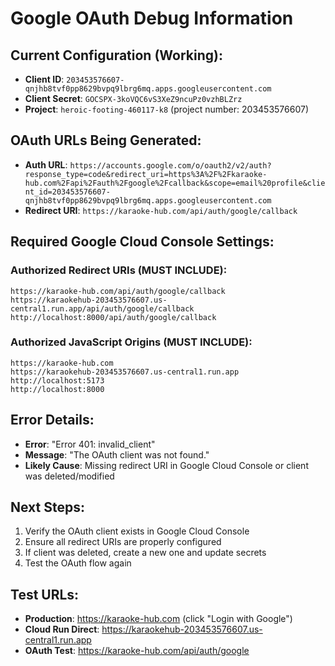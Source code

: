 # Google OAuth Debug Information

## Current Configuration (Working):

- **Client ID**: `203453576607-qnjhb8tvf0pp8629bvpq9lbrg6mq.apps.googleusercontent.com`
- **Client Secret**: `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`
- **Project**: `heroic-footing-460117-k8` (project number: 203453576607)

## OAuth URLs Being Generated:

- **Auth URL**: `https://accounts.google.com/o/oauth2/v2/auth?response_type=code&redirect_uri=https%3A%2F%2Fkaraoke-hub.com%2Fapi%2Fauth%2Fgoogle%2Fcallback&scope=email%20profile&client_id=203453576607-qnjhb8tvf0pp8629bvpq9lbrg6mq.apps.googleusercontent.com`
- **Redirect URI**: `https://karaoke-hub.com/api/auth/google/callback`

## Required Google Cloud Console Settings:

### Authorized Redirect URIs (MUST INCLUDE):

```
https://karaoke-hub.com/api/auth/google/callback
https://karaokehub-203453576607.us-central1.run.app/api/auth/google/callback
http://localhost:8000/api/auth/google/callback
```

### Authorized JavaScript Origins (MUST INCLUDE):

```
https://karaoke-hub.com
https://karaokehub-203453576607.us-central1.run.app
http://localhost:5173
http://localhost:8000
```

## Error Details:

- **Error**: "Error 401: invalid_client"
- **Message**: "The OAuth client was not found."
- **Likely Cause**: Missing redirect URI in Google Cloud Console or client was deleted/modified

## Next Steps:

1. Verify the OAuth client exists in Google Cloud Console
2. Ensure all redirect URIs are properly configured
3. If client was deleted, create a new one and update secrets
4. Test the OAuth flow again

## Test URLs:

- **Production**: https://karaoke-hub.com (click "Login with Google")
- **Cloud Run Direct**: https://karaokehub-203453576607.us-central1.run.app
- **OAuth Test**: https://karaoke-hub.com/api/auth/google
